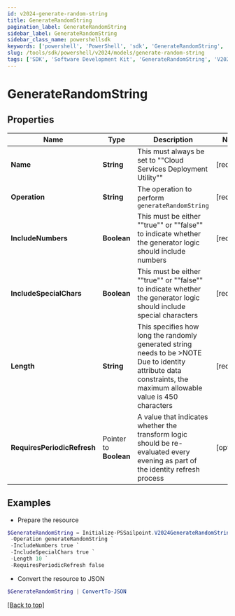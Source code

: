 ```yaml
---
id: v2024-generate-random-string
title: GenerateRandomString
pagination_label: GenerateRandomString
sidebar_label: GenerateRandomString
sidebar_class_name: powershellsdk
keywords: ['powershell', 'PowerShell', 'sdk', 'GenerateRandomString', 'V2024GenerateRandomString'] 
slug: /tools/sdk/powershell/v2024/models/generate-random-string
tags: ['SDK', 'Software Development Kit', 'GenerateRandomString', 'V2024GenerateRandomString']
---
```



# GenerateRandomString

## Properties

Name | Type | Description | Notes
------------ | ------------- | ------------- | -------------
**Name** |  **String** | This must always be set to ""Cloud Services Deployment Utility"" | [required]
**Operation** |  **String** | The operation to perform `generateRandomString` | [required]
**IncludeNumbers** |  **Boolean** | This must be either ""true"" or ""false"" to indicate whether the generator logic should include numbers | [required]
**IncludeSpecialChars** |  **Boolean** | This must be either ""true"" or ""false"" to indicate whether the generator logic should include special characters | [required]
**Length** |  **String** | This specifies how long the randomly generated string needs to be   >NOTE Due to identity attribute data constraints, the maximum allowable value is 450 characters  | [required]
**RequiresPeriodicRefresh** |  Pointer to **Boolean** | A value that indicates whether the transform logic should be re-evaluated every evening as part of the identity refresh process | [optional] 

## Examples

- Prepare the resource
```powershell
$GenerateRandomString = Initialize-PSSailpoint.V2024GenerateRandomString  -Name Cloud Services Deployment Utility `
 -Operation generateRandomString `
 -IncludeNumbers true `
 -IncludeSpecialChars true `
 -Length 10 `
 -RequiresPeriodicRefresh false
```

- Convert the resource to JSON
```powershell
$GenerateRandomString | ConvertTo-JSON
```


[[Back to top]](#) 

